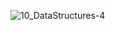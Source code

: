 ![10_DataStructures-4](https://user-images.githubusercontent.com/35743667/57975532-7cc73080-79d3-11e9-9fad-71efa7099b25.jpg)
